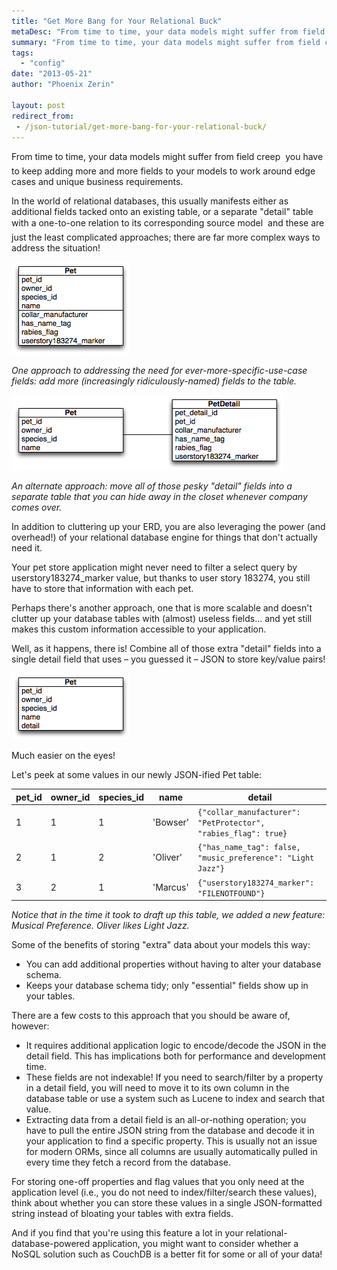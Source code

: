 ```yaml
---
title: "Get More Bang for Your Relational Buck"
metaDesc: "From time to time, your data models might suffer from field creep &#151; you have to keep adding more and more fields to your models to work around edge cases..."
summary: "From time to time, your data models might suffer from field creep &#151; you have to keep adding more and more fields to your models to work around edge cases and unique business requirements."
tags: 
  - "config"
date: "2013-05-21"
author: "Phoenix Zerin"

layout: post
redirect_from:
 - /json-tutorial/get-more-bang-for-your-relational-buck/
---
```


From time to time, your data models might suffer from field creep &#151; you
have to keep adding more and more fields to your models to work around
edge cases and unique business requirements.

In the world of relational databases, this usually manifests either as
additional fields tacked onto an existing table, or a separate "detail"
table with a one-to-one relation to its corresponding source model &#151; and
these are just the least complicated approaches; there are far more
complex ways to address the situation!

![Relational Schema 1](/img/posts/93-relational-1.png)

*One approach to addressing the need for ever-more-specific-use-case
fields: add more (increasingly ridiculously-named) fields to the table.*

![Relational Schema 2](/img/posts/93-relational-2.png)

*An alternate approach: move all of those pesky "detail" fields into a
separate table that you can hide away in the closet whenever company
comes over.*

In addition to cluttering up your ERD, you are also leveraging the power
(and overhead!) of your relational database engine for things that don't
actually need it.

Your pet store application might never need to filter a select query by
userstory183274\_marker value, but thanks to user story 183274, you
still have to store that information with each pet.

Perhaps there's another approach, one that is more scalable and doesn't
clutter up your database tables with (almost) useless fields... and yet
still makes this custom information accessible to your application.

Well, as it happens, there is! Combine all of those extra "detail"
fields into a single detail field that uses – you guessed it – JSON to
store key/value pairs!

![Relational Schema 3](/img/posts/93-relational-3.png)

Much easier on the eyes!

Let's peek at some values in our newly JSON-ified Pet table:

  pet\_id | owner\_id | species\_id | name |     detail
  --------|-----------|-------------|----------|---------------------------------------------------------------
  1       | 1         | 1           | 'Bowser' | `{"collar_manufacturer": "PetProtector", "rabies_flag": true}`
  2       | 1         | 2           | 'Oliver' | `{"has_name_tag": false, "music_preference": "Light Jazz"}`
  3       | 2         | 1           | 'Marcus' | `{"userstory183274_marker": "FILENOTFOUND"}`

*Notice that in the time it took to draft up this table, we added a new
feature: Musical Preference. Oliver likes Light Jazz.*

Some of the benefits of storing "extra" data about your models this way:

-   You can add additional properties without having to alter your
    database schema.
-   Keeps your database schema tidy; only "essential" fields show up in
    your tables.

There are a few costs to this approach that you should be aware of,
however:

-   It requires additional application logic to encode/decode the JSON
    in the detail field. This has implications both for performance and
    development time.
-   These fields are not indexable! If you need to search/filter by a
    property in a detail field, you will need to move it to its own
    column in the database table or use a system such as Lucene to index
    and search that value.
-   Extracting data from a detail field is an all-or-nothing operation;
    you have to pull the entire JSON string from the database and decode
    it in your application to find a specific property. This is usually
    not an issue for modern ORMs, since all columns are usually
    automatically pulled in every time they fetch a record from
    the database.

For storing one-off properties and flag values that you only need at the
application level (i.e., you do not need to index/filter/search these
values), think about whether you can store these values in a single
JSON-formatted string instead of bloating your tables with extra fields.

And if you find that you're using this feature a lot in your
relational-database-powered application, you might want to consider
whether a NoSQL solution such as CouchDB is a better fit for some or all
of your data!
